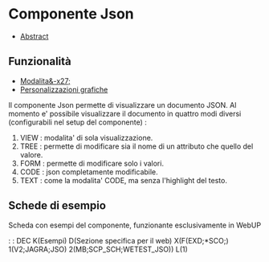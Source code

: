 # Componente Json

- [Abstract](Sorgenti/DOC/TA/B£AMO/LOCJSO_F00)

## Funzionalità
- [Modalita&-x27;](Sorgenti/DOC/TA/B£AMO/LOCJSO_F01)
- [Personalizzazioni grafiche](Sorgenti/DOC/TA/B£AMO/LOCJSO_F02)

Il componente Json permette di visualizzare un documento JSON.
Al momento e' possibile visualizzare il documento in quattro modi diversi (configurabili nel setup del componente) : 
1) VIEW :  modalita' di sola visualizzazione.
2) TREE :  permette di modificare sia il nome di un attributo che quello del valore.
3) FORM :  permette di modificare solo i valori.
4) CODE :  json completamente modificabile.
5) TEXT :  come la modalita' CODE, ma senza l'highlight del testo.

## Schede di esempio
Scheda con esempi del componente, funzionante esclusivamente in WebUP

 :  : DEC K(Esempi) D(Sezione specifica per il web) X(F(EXD;\*SCO;) 1(V2;JAGRA;JSO) 2(MB;SCP_SCH;WETEST_JSO)) L(1)
